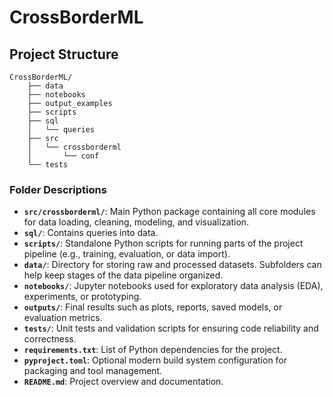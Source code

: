 # CrossBorderML

## Project Structure

```
CrossBorderML/
    ├── data
    ├── notebooks
    ├── output_examples
    ├── scripts
    ├── sql
    │   └── queries
    ├── src
    │   └── crossborderml
    │       └── conf
    └── tests
```

###  Folder Descriptions

* **`src/crossborderml/`**: Main Python package containing all core modules for data loading, cleaning, modeling, and visualization.
* **`sql/`**: Contains queries into data.
* **`scripts/`**: Standalone Python scripts for running parts of the project pipeline (e.g., training, evaluation, or data import).
* **`data/`**: Directory for storing raw and processed datasets. Subfolders can help keep stages of the data pipeline organized.
* **`notebooks/`**: Jupyter notebooks used for exploratory data analysis (EDA), experiments, or prototyping.
* **`outputs/`**: Final results such as plots, reports, saved models, or evaluation metrics.
* **`tests/`**: Unit tests and validation scripts for ensuring code reliability and correctness.
* **`requirements.txt`**: List of Python dependencies for the project.
* **`pyproject.toml`**: Optional modern build system configuration for packaging and tool management.
* **`README.md`**: Project overview and documentation.
